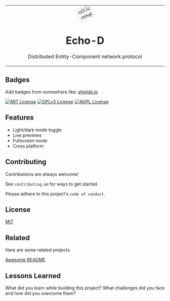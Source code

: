 <table align="center" border="0"><tr><td align="center" width="9999">
<img alt="Dolphin" src="https://gitlab.rumblinglabs.com/roland/echo-d/-/raw/main/docs/public/dolphin/echo-d-dolphin.png?inline=false" width="30%" style="transform: scaleX(-1) scaleY(0.9) rotate(25deg);" />

# Echo-D

Distributed Entity-Component network protocol
</td></tr></table>

## Badges

Add badges from somewhere like: [shields.io](https://shields.io/)

[![MIT License](https://img.shields.io/badge/License-MIT-green.svg)](https://choosealicense.com/licenses/mit/)
[![GPLv3 License](https://img.shields.io/badge/License-GPL%20v3-yellow.svg)](https://opensource.org/licenses/)
[![AGPL License](https://img.shields.io/badge/license-AGPL-blue.svg)](http://www.gnu.org/licenses/agpl-3.0)

## Features

- Light/dark mode toggle
- Live previews
- Fullscreen mode
- Cross platform

## Contributing

Contributions are always welcome!

See `contributing.md` for ways to get started.

Please adhere to this project's `code of conduct`.

## License

[MIT](https://choosealicense.com/licenses/mit/)

## Related

Here are some related projects

[Awesome README](https://github.com/matiassingers/awesome-readme)

## Lessons Learned

What did you learn while building this project? What challenges did you face and how did you overcome them?
